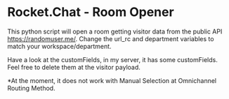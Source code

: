 # Rocket.Chat - Room Opener

This python script will open a room getting visitor data from the public API https://randomuser.me/.
Change the url_rc and department variables to match your workspace/department.

Have a look at the customFields, in my server, it has some customFields. Feel free to delete them at the visitor payload.

*At the moment, it does not work with Manual Selection at Omnichannel Routing Method.

